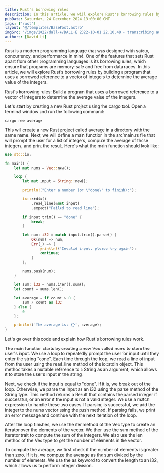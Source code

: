 ```yaml
---
title: Rust's borrowing rules
description: In this article, we will explore Rust's borrowing rules by building a program that uses a borrowed reference to a vector of integers to determine the average value of the integers.
pubDate: Saturday, 24 December 2024 13:00:00 GMT
tags: ["rust"]
layout: '@/templates/BasePost.astro'
imgSrc: '/imgs/2022/dall-e/DALL·E 2022-10-01 22.10.49 - transcribing audio to text.png'
authors: [David Li]
---
```


Rust is a modern programming language that was designed with safety, concurrency, and performance in mind. One of the features that sets Rust apart from other programming languages is its borrowing rules, which ensure that programs are memory-safe and free from data races. In this article, we will explore Rust's borrowing rules by building a program that uses a borrowed reference to a vector of integers to determine the average value of the integers.

Rust's borrowing rules: Build a program that uses a borrowed reference to a vector of integers to determine the average value of the integers.

Let's start by creating a new Rust project using the cargo tool. Open a terminal window and run the following command:

```rust
cargo new average
```
This will create a new Rust project called average in a directory with the same name. Next, we will define a main function in the src/main.rs file that will prompt the user for a list of integers, compute the average of those integers, and print the result. Here's what the main function should look like:

```rust
use std::io;

fn main() {
    let mut nums = Vec::new();

    loop {
        let mut input = String::new();

        println!("Enter a number (or \"done\" to finish):");

        io::stdin()
            .read_line(&mut input)
            .expect("Failed to read line");

        if input.trim() == "done" {
            break;
        }

        let num: i32 = match input.trim().parse() {
            Ok(num) => num,
            Err(_) => {
                println!("Invalid input, please try again");
                continue;
            }
        };

        nums.push(num);
    }

    let sum: i32 = nums.iter().sum();
    let count = nums.len();

    let average = if count > 0 {
        sum / count as i32
    } else {
        0
    };

    println!("The average is: {}", average);
}
```

Let's go over this code and explain how Rust's borrowing rules work.

The main function starts by creating a new Vec called nums to store the user's input. We use a loop to repeatedly prompt the user for input until they enter the string "done". Each time through the loop, we read a line of input from the user using the read_line method of the io::stdin object. This method takes a mutable reference to a String as an argument, which allows it to store the user's input in the string.

Next, we check if the input is equal to "done". If it is, we break out of the loop. Otherwise, we parse the input as an i32 using the parse method of the String type. This method returns a Result that contains the parsed integer if successful, or an error if the input is not a valid integer. We use a match expression to handle these two cases. If parsing is successful, we add the integer to the nums vector using the push method. If parsing fails, we print an error message and continue with the next iteration of the loop.

After the loop finishes, we use the iter method of the Vec type to create an iterator over the elements of the vector. We then use the sum method of the Iterator trait to compute the sum of the integers. We also use the len method of the Vec type to get the number of elements in the vector.

To compute the average, we first check if the number of elements is greater than zero. If it is, we compute the average as the sum divided by the number of elements. We use the as keyword to convert the length to an i32, which allows us to perform integer division.